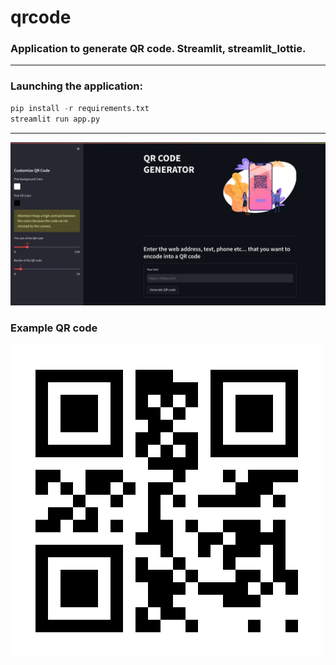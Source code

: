 # qrcode
### Application to generate QR code. Streamlit, streamlit_lottie.
---
### Launching the application:
```python
pip install -r requirements.txt
streamlit run app.py
```
---
![QRcode](./Screenshot.jpg "Streamlit QR generator")
### Example QR code
![QRcode](./100pa.png "Example QR code")
